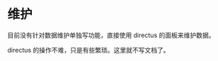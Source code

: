 <!--
 * @Author: NMTuan
 * @Email: NMTuan@qq.com
 * @Date: 2022-09-21 11:02:50
 * @LastEditTime: 2022-09-21 11:02:57
 * @LastEditors: NMTuan
 * @Description: 
 * @FilePath: \muyi.dev\docs\ezmusic\management.md
-->

# 维护

目前没有针对数据维护单独写功能，直接使用 directus 的面板来维护数据。

directus 的操作不难，只是有些繁琐。这里就不写文档了。
